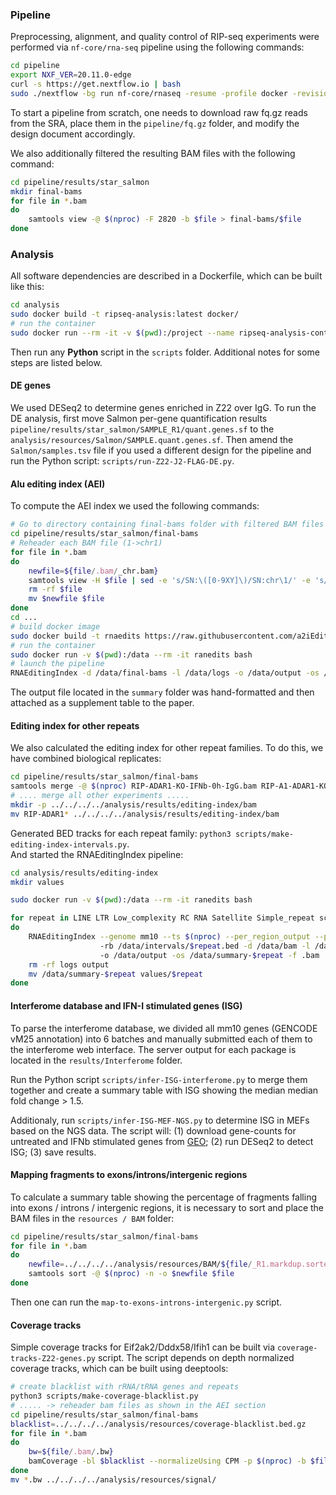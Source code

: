 ### Pipeline
Preprocessing, alignment, and quality control of RIP-seq experiments were performed via `nf-core/rna-seq` pipeline using the following commands:
```bash
cd pipeline
export NXF_VER=20.11.0-edge
curl -s https://get.nextflow.io | bash
sudo ./nextflow -bg run nf-core/rnaseq -resume -profile docker -revision 3.0 --input=design.csv --genome=GRCm38 --aligner=hisat2
```
To start a pipeline from scratch, one needs to download raw fq.gz reads from the SRA, place them in the `pipeline/fq.gz` folder, and modify the design document accordingly.

We also additionally filtered the resulting BAM files with the following command:
```bash
cd pipeline/results/star_salmon
mkdir final-bams
for file in *.bam
do
    samtools view -@ $(nproc) -F 2820 -b $file > final-bams/$file
done
```
### Analysis
All software dependencies are described in a Dockerfile, which can be built like this:
```bash
cd analysis
sudo docker build -t ripseq-analysis:latest docker/
# run the container
sudo docker run --rm -it -v $(pwd):/project --name ripseq-analysis-container ripseq-analysis:latest
```
Then run any **Python** script in the `scripts` folder. Additional notes for some steps are listed below.
#### DE genes
We used DESeq2 to determine genes enriched in Z22 over IgG. To run the DE analysis, first move Salmon per-gene quantification results `pipeline/results/star_salmon/SAMPLE_R1/quant.genes.sf` to the `analysis/resources/Salmon/SAMPLE.quant.genes.sf`. Then amend the `Salmon/samples.tsv` file if you used a different design for the pipeline and run the Python script: `scripts/run-Z22-J2-FLAG-DE.py`.
#### Alu editing index (AEI)
To compute the AEI index we used the following commands:
```bash
# Go to directory containing final-bams folder with filtered BAM files
cd pipeline/results/star_salmon/final-bams
# Reheader each BAM file (1->chr1)
for file in *.bam
do
    newfile=${file/.bam/_chr.bam}
    samtools view -H $file | sed -e 's/SN:\([0-9XY]\)/SN:chr\1/' -e 's/SN:MT/SN:chrM/' | samtools reheader - $file > $newfile
    rm -rf $file
    mv $newfile $file
done
cd ...
# build docker image
sudo docker build -t rnaedits https://raw.githubusercontent.com/a2iEditing/RNAEditingIndexer/master/Dockerfile
# run the container
sudo docker run -v $(pwd):/data --rm -it ranedits bash
# launch the pipeline
RNAEditingIndex -d /data/final-bams -l /data/logs -o /data/output -os /data/editing-summary -f _chr.bam --genome mm10 --ts $(nproc)
```
The output file located in the `summary` folder was hand-formatted and then attached as a supplement table to the paper.
#### Editing index for other repeats
We also calculated the editing index for other repeat families. To do this, we have combined biological replicates:
```bash
cd pipeline/results/star_salmon/final-bams
samtools merge -@ $(nproc) RIP-ADAR1-KO-IFNb-0h-IgG.bam RIP-A1-ADAR1-KO-IFNb-0h-IgG_R1_chr.bam RIP-A2-ADAR1-KO-IFNb-0h-IgG_R1_chr.bam
# .... merge all other experiments .....
mkdir -p ../../../../analysis/results/editing-index/bam
mv RIP-ADAR1* ../../../../analysis/results/editing-index/bam
```
Generated BED tracks for each repeat family: `python3 scripts/make-editing-index-intervals.py`.   
And started the RNAEditingIndex pipeline:
```bash
cd analysis/results/editing-index
mkdir values

sudo docker run -v $(pwd):/data --rm -it ranedits bash

for repeat in LINE LTR Low_complexity RC RNA Satellite Simple_repeat scRNA snRNA srpRNA SINE
do
    RNAEditingIndex --genome mm10 --ts $(nproc) --per_region_output --per_sample_output \ 
                    -rb /data/intervals/$repeat.bed -d /data/bam -l /data/logs \ 
                    -o /data/output -os /data/summary-$repeat -f .bam 
    rm -rf logs output
    mv /data/summary-$repeat values/$repeat
done
```
#### Interferome database and IFN-I stimulated genes (ISG)
To parse the interferome database, we divided all mm10 genes (GENCODE vM25 annotation) into 6 batches and manually submitted each of them to the interferome web interface. The server output for each package is located in the `results/Interferome` folder.

Run the Python script `scripts/infer-ISG-interferome.py` to merge them together and create a summary table with ISG showing the median median fold change > 1.5.

Additionaly, run `scripts/infer-ISG-MEF-NGS.py` to determine ISG in MEFs based on the NGS data. The script will: (1) download gene-counts for untreated and IFNb stimulated genes from [GEO](https://www.ncbi.nlm.nih.gov/geo/query/acc.cgi?acc=GSE128110); (2) run DESeq2 to detect ISG; (3) save results.
#### Mapping fragments to exons/introns/intergenic regions
To calculate a summary table showing the percentage of fragments falling into exons / introns / intergenic regions, it is necessary to sort and place the BAM files in the `resources / BAM` folder:
```bash
cd pipeline/results/star_salmon/final-bams
for file in *.bam
do
    newfile=../../../../analysis/resources/BAM/${file/_R1.markdup.sorted.bam/.namesorted.bam}
    samtools sort -@ $(nproc) -n -o $newfile $file
done
```
Then one can run the `map-to-exons-introns-intergenic.py` script.
#### Coverage tracks
Simple coverage tracks for Eif2ak2/Dddx58/Ifih1 can be built via `coverage-tracks-Z22-genes.py` script. The script depends on depth normalized coverage tracks, which can be built using deeptools:
```bash
# create blacklist with rRNA/tRNA genes and repeats
python3 scripts/make-coverage-blacklist.py
# ..... -> reheader bam files as shown in the AEI section
cd pipeline/results/star_salmon/final-bams
blacklist=../../../../analysis/resources/coverage-blacklist.bed.gz
for file in *.bam
do
    bw=${file/.bam/.bw}
    bamCoverage -bl $blacklist --normalizeUsing CPM -p $(nproc) -b $file -o $bw
done
mv *.bw ../../../../analysis/resources/signal/
```
